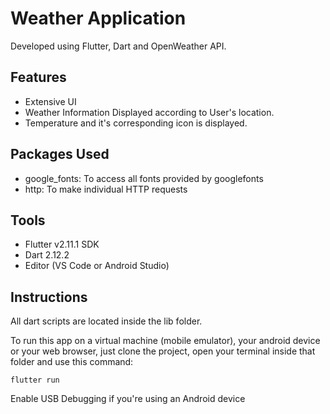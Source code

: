 # Weather Application

Developed using Flutter, Dart and OpenWeather API.

## Features

- Extensive UI
- Weather Information Displayed according to User's location.
- Temperature and it's corresponding icon is displayed.

## Packages Used

- google_fonts: To access all fonts provided by googlefonts
- http: To make individual HTTP requests

## Tools

- Flutter v2.11.1 SDK
- Dart 2.12.2
- Editor (VS Code or Android Studio)

## Instructions

All dart scripts are located inside the lib folder.

To run this app on a virtual machine (mobile emulator), your android device or your web browser, just clone the project, open your terminal inside that folder and use this command:

```
flutter run
```
Enable USB Debugging if you're using an Android device
